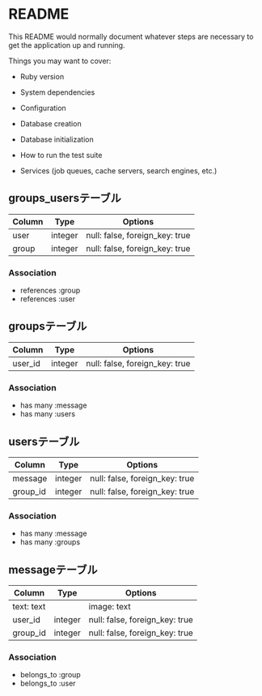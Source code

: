 # README

This README would normally document whatever steps are necessary to get the
application up and running.

Things you may want to cover:

* Ruby version

* System dependencies

* Configuration

* Database creation

* Database initialization

* How to run the test suite

* Services (job queues, cache servers, search engines, etc.)


## groups_usersテーブル

|Column|Type|Options|
|------|----|-------|
|user|integer|null: false, foreign_key: true|
|group|integer|null: false, foreign_key: true|

### Association
- references :group
- references :user


## groupsテーブル

|Column|Type|Options|
|------|----|-------|
|user_id|integer|null: false, foreign_key: true|

### Association
- has many :message
- has many :users


## usersテーブル
|Column|Type|Options|
|------|----|-------|
|message|integer|null: false, foreign_key: true|
|group_id|integer|null: false, foreign_key: true|

### Association
- has many :message
- has many :groups


## messageテーブル
|Column|Type|Options|
|------|----|-------|
|text: text| |image: text| 
|user_id|integer|null: false, foreign_key: true|
|group_id|integer|null: false, foreign_key: true|

### Association
- belongs_to :group
- belongs_to :user